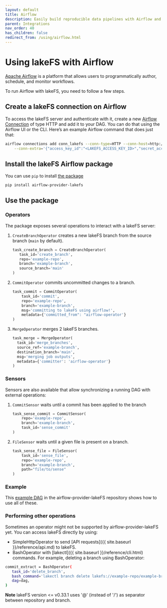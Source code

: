```yaml
---
layout: default
title: Airflow
description: Easily build reproducible data pipelines with Airflow and lakeFS using commits, without modifying the code or logic of your job.
parent: Integrations
nav_order: 40
has_children: false
redirect_from: /using/airflow.html
---
```


# Using lakeFS with Airflow

[Apache Airflow](https://airflow.apache.org/) is a platform that allows users to programmatically author, schedule, and monitor workflows.

To run Airflow with lakeFS, you need to follow a few steps.

## Create a lakeFS connection on Airflow

To access the lakeFS server and authenticate with it, create a new [Airflow
Connection](https://airflow.apache.org/docs/apache-airflow/stable/howto/connection.html)
of type HTTP and add it to your DAG.  You can do that using the Airflow UI
or the CLI. Here’s an example Airflow command that does just that:

```bash
airflow connections add conn_lakefs --conn-type=HTTP --conn-host=http://<LAKEFS_ENDPOINT> \
    --conn-extra='{"access_key_id":"<LAKEFS_ACCESS_KEY_ID>","secret_access_key":"<LAKEFS_SECRET_ACCESS_KEY>"}'
```

## Install the lakeFS Airflow package

You can use `pip` to install [the package](https://pypi.org/project/airflow-provider-lakefs/)

```bash
pip install airflow-provider-lakefs
```

## Use the package

### Operators

The package exposes several operations to interact with a lakeFS server:

1. `CreateBranchOperator` creates a new lakeFS branch from the source branch (`main` by default).

   ```python
   task_create_branch = CreateBranchOperator(
      task_id='create_branch',
      repo='example-repo',
      branch='example-branch',
      source_branch='main'
   )
   ```
1. `CommitOperator` commits uncommitted changes to a branch.

   ```python
   task_commit = CommitOperator(
       task_id='commit',
       repo='example-repo',
       branch='example-branch',
       msg='committing to lakeFS using airflow!',
       metadata={'committed_from": "airflow-operator'}
   )
   ```
1. `MergeOperator` merges 2 lakeFS branches.

   ```python
   task_merge = MergeOperator(
     task_id='merge_branches',
     source_ref='example-branch',
     destination_branch='main',
     msg='merging job outputs',
     metadata={'committer': 'airflow-operator'}
   )
   ```

### Sensors

Sensors are also available that allow synchronizing a running DAG with external operations:

1. `CommitSensor` waits until a commit has been applied to the branch
   
   ```python
   task_sense_commit = CommitSensor(
       repo='example-repo',
       branch='example-branch',
       task_id='sense_commit'
   )
   ```
1. `FileSensor` waits until a given file is present on a branch.

   ```python
   task_sense_file = FileSensor(
       task_id='sense_file',
       repo='example-repo',
       branch='example-branch',
       path="file/to/sense"
   )
   ```

### Example

This [example DAG](https://github.com/treeverse/airflow-provider-lakeFS/blob/main/lakefs_provider/example_dags/lakefs-dag.py)
in the airflow-provider-lakeFS repository shows how to use all of these.

### Performing other operations

Sometimes an operator might not be supported by airflow-provider-lakeFS yet. You can access lakeFS directly by using:

- SimpleHttpOperator to send [API requests]({{ site.baseurl }}/reference/api.md) to lakeFS. 
- BashOperator with [lakectl]({{ site.baseurl }}/reference/cli.html) commands.
For example, deleting a branch using BashOperator:
```bash
commit_extract = BashOperator(
   task_id='delete_branch',
   bash_command='lakectl branch delete lakefs://example-repo/example-branch',
   dag=dag,
)
```

**Note** lakeFS version <= v0.33.1 uses '@' (instead of '/') as separator between repository and branch.
